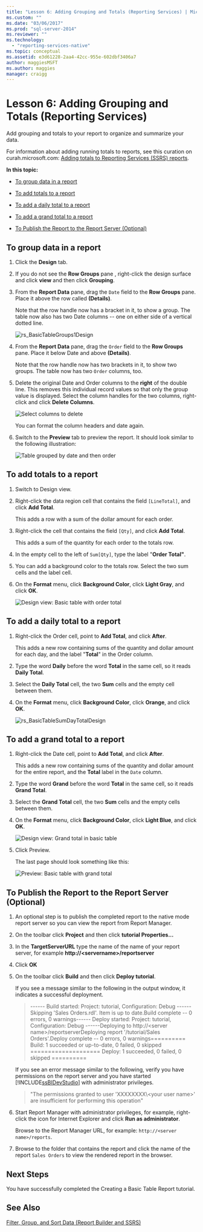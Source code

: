 ```yaml
---
title: "Lesson 6: Adding Grouping and Totals (Reporting Services) | Microsoft Docs"
ms.custom: ""
ms.date: "03/06/2017"
ms.prod: "sql-server-2014"
ms.reviewer: ""
ms.technology: 
  - "reporting-services-native"
ms.topic: conceptual
ms.assetid: e3d61228-2aa4-42cc-955e-602dbf3406a7
author: maggiesMSFT
ms.author: maggies
manager: craigg
---
```

# Lesson 6: Adding Grouping and Totals (Reporting Services)
  Add grouping and totals to your report to organize and summarize your data.  
  
 For information about adding running totals to reports, see this curation on curah.microsoft.com: [Adding totals to Reporting Services (SSRS) reports](https://go.microsoft.com/fwlink/p/?LinkId=403698).  
  
 **In this topic:**  
  
-   [To group data in a report](#bkmk_groupdata)  
  
-   [To add totals to a report](#bkmk_addtotals)  
  
-   [To add a daily total to a report](#bkmk_adddailytotal)  
  
-   [To add a grand total to a report](#bkmk_addgrandtotal)  
  
-   [To Publish the Report to the Report Server (Optional)](#bkmk_publishreport)  
  
##  <a name="bkmk_groupdata"></a> To group data in a report  
  
1.  Click the **Design** tab.  
  
2.  If you do not see the **Row Groups** pane , right-click the design surface and click **view** and then click **Grouping**.  
  
3.  From the **Report Data** pane, drag the `Date` field to the **Row Groups** pane. Place it above the row called **(Details)**.  
  
     Note that the row handle now has a bracket in it, to show a group. The table now also has two Date columns -- one on either side of a vertical dotted line.  
  
     ![](../../2014/tutorials/media/rs-basictablegroups1design.gif "rs_BasicTableGroups1Design")  
  
4.  From the **Report Data** pane, drag the `Order` field to the **Row Groups** pane. Place it below Date and above **(Details)**.  
  
     Note that the row handle now has two brackets in it, to show two groups. The table now has two `Order` columns, too.  
  
5.  Delete the original Date and Order columns to the **right** of the double line. This removes this individual record values so that only the group value is displayed. Select the column handles for the two columns, right-click and click **Delete Columns**.  
  
     ![Select columns to delete](../../2014/tutorials/media/rs-basictablegroupsdeletecols.gif "Select columns to delete")  
  
     You can format the column headers and date again.  
  
6.  Switch to the **Preview** tab to preview the report. It should look similar to the following illustration:  
  
     ![Table grouped by date and then order](../../2014/tutorials/media/rs-basictablegroupspreview.gif "Table grouped by date and then order")  
  
##  <a name="bkmk_addtotals"></a> To add totals to a report  
  
1.  Switch to Design view.  
  
2.  Right-click the data region cell that contains the field `[LineTotal]`, and click **Add Total**.  
  
     This adds a row with a sum of the dollar amount for each order.  
  
3.  Right-click the cell that contains the field `[Qty]`, and click **Add Total**.  
  
     This adds a sum of the quantity for each order to the totals row.  
  
4.  In the empty cell to the left of `Sum[Qty]`, type the label "**Order Total"**.  
  
5.  You can add a background color to the totals row. Select the two sum cells and the label cell.  
  
6.  On the **Format** menu, click **Background Color**, click **Light Gray**, and click **OK**.  
  
     ![Design view: Basic table with order total](../../2014/tutorials/media/rs-basictablesumlinetotaldesign.gif "Design view: Basic table with order total")  
  
##  <a name="bkmk_adddailytotal"></a> To add a daily total to a report  
  
1.  Right-click the Order cell, point to **Add Total**, and click **After**.  
  
     This adds a new row containing sums of the quantity and dollar amount for each day, and the label "**Total**" in the Order column.  
  
2.  Type the word **Daily** before the word **Total** in the same cell, so it reads **Daily Total**.  
  
3.  Select the **Daily Total** cell, the two **Sum** cells and the empty cell between them.  
  
4.  On the **Format** menu, click **Background Color**, click **Orange**, and click **OK**.  
  
     ![](../../2014/tutorials/media/rs-basictablesumdaytotaldesign.gif "rs_BasicTableSumDayTotalDesign")  
  
##  <a name="bkmk_addgrandtotal"></a> To add a grand total to a report  
  
1.  Right-click the Date cell, point to **Add Total**, and click **After**.  
  
     This adds a new row containing sums of the quantity and dollar amount for the entire report, and the **Total** label in the `Date` column.  
  
2.  Type the word **Grand** before the word **Total** in the same cell, so it reads **Grand Total**.  
  
3.  Select the **Grand Total** cell, the two **Sum** cells and the empty cells between them.  
  
4.  On the **Format** menu, click **Background Color**, click **Light Blue**, and click **OK**.  
  
     ![Design view: Grand total in basic table](../../2014/tutorials/media/rs-basictablesumgrandtotaldesign.gif "Design view: Grand total in basic table")  
  
5.  Click Preview.  
  
     The last page should look something like this:  
  
     ![Preview: Basic table with grand total](../../2014/tutorials/media/rs-basictablesumgrandtotalpreview.gif "Preview: Basic table with grand total")  
  
##  <a name="bkmk_publishreport"></a> To Publish the Report to the Report Server (Optional)  
  
1.  An optional step is to publish the completed report to the native mode report server so you can view the report from Report Manager.  
  
2.  On the toolbar click **Project** and then click **tutorial Properties...**  
  
3.  In the **TargetServerURL** type the name of the name of your report server, for example **http://\<servername>/reportserver**  
  
4.  Click **OK**  
  
5.  On the toolbar click **Build** and then click **Deploy tutorial**.  
  
     If you see a message similar to the following in the output window, it indicates a successful deployment.  
  
    > ------ Build started: Project: tutorial, Configuration: Debug ------Skipping 'Sales Orders.rdl'. Item is up to date.Build complete -- 0 errors, 0 warnings------ Deploy started: Project: tutorial, Configuration: Debug ------Deploying to http://\<server name>/reportserverDeploying report '/tutorial/Sales Orders'.Deploy complete -- 0 errors, 0 warnings========== Build: 1 succeeded or up-to-date, 0 failed, 0 skipped ==================== Deploy: 1 succeeded, 0 failed, 0 skipped ==========  
  
     If you see an error message similar to the following, verify you have permissions on the report server and you have started [!INCLUDE[ssBIDevStudio](../includes/ssbidevstudio-md.md)] with administrator privileges.  
  
    > "The permissions granted to user 'XXXXXXXX\\<your user name\>' are insufficient for performing this operation"  
  
6.  Start Report Manager with administrator privileges, for example, right-click the icon for Internet Explorer and click **Run as administrator**.  
  
     Browse to the Report Manager URL, for example: `http://<server name>/reports`.  
  
7.  Browse to the folder that contains the report and click the name of the report `Sales Orders` to view the rendered report in the browser.  
  
## Next Steps  
 You have successfully completed the Creating a Basic Table Report tutorial.  
  
## See Also  
 [Filter, Group, and Sort Data &#40;Report Builder and SSRS&#41;](report-design/filter-group-and-sort-data-report-builder-and-ssrs.md)  
  
  
